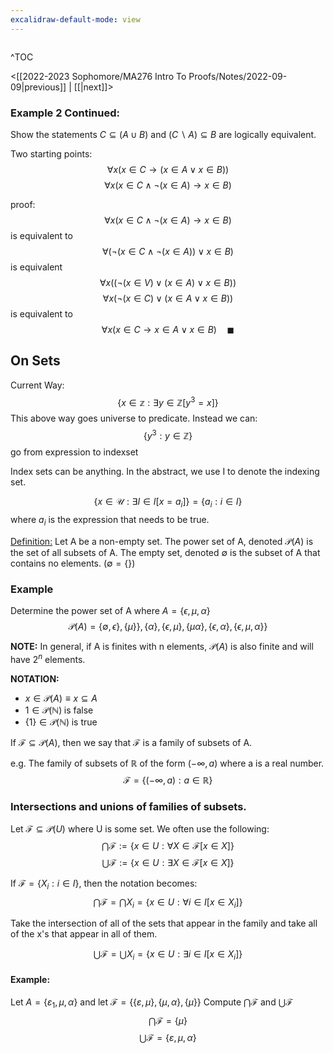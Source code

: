 ```yaml
---
excalidraw-default-mode: view
---
```



```toc

```

^TOC

<[[2022-2023 Sophomore/MA276 Intro To Proofs/Notes/2022-09-09|previous]] | [[|next]]>

### Example 2 Continued:
Show the statements $C \subseteq (A\cup B)$ and $(C\backslash A) \subseteq B$ are logically equivalent.

Two starting points:
$$\forall x (x\in C \to (x \in A \lor x \in B))$$
$$\forall x (x \in C \land \neg (x\in A) \to x \in B)$$

proof:
$$\forall x (x \in C \land \neg (x\in A) \to x \in B)$$
is equivalent to
$$\forall (\neg (x \in C \land \neg (x\in A))\lor x \in B)$$
is equivalent
$$\forall x ((\neg(x\in V)\lor(x\in A)\lor x \in B))$$
$$\forall x (\neg ( x\in C) \lor (x \in A \lor x \in B))$$
is equivalent to
$$\forall x ( x\in C \to x \in A \lor x \in B) \quad\blacksquare$$


## On Sets

Current Way:
$$\{ x \in \mathbb{z} : \exists y \in \mathbb{Z} [y^3=x]\}$$
This above way goes universe to predicate.
Instead we can:
$$\{y^3 : y\in\mathbb{Z}\}$$
go from expression to indexset

Index sets can be anything. In the abstract, we use I to denote the indexing set.

$$\{x \in \mathcal{U}:\exists I \in I [x=a_i]\} = \{a_i : i \in I\}$$
where $a_i$ is the expression that needs to be true.


<u>Definition:</u> Let A be a non-empty set. The power set of A, denoted $\mathcal{P}(A)$ is the set of all subsets of A. The empty set, denoted $\emptyset$ is the subset of A that contains no elements. $(\emptyset = \{\})$


### Example

Determine the power set of A where $A = \{\epsilon,\mu,\alpha\}$
$$\mathcal{P}(A) = \{\emptyset,\epsilon\},\{\mu\}\},\{\alpha\},\{\epsilon,\mu\},\{\mu\alpha\},\{\epsilon,\alpha\},\{\epsilon,\mu,\alpha\}\}$$


**NOTE:** In general, if A is finites with n elements, $\mathcal{P}(A)$ is also finite and will have $2^n$ elements.

**NOTATION:**
- $x \in \mathcal{P}(A) \equiv x \subseteq A$
- $1 \in \mathcal{P}(\mathbb{N}) \;\text{is false}$
- $\{1\} \in \mathcal{P}(\mathbb{N}) \;\text{is true}$


If $\mathcal{F} \subseteq \mathcal{P}(A)$, then we say that $\mathcal{F}$ is a family of subsets of A.

e.g. The family of subsets of $\mathbb{R}$ of the form $(-\infty,a)$ where a is a real number.
$$\mathcal{F} = \{(-\infty,a):a\in \mathbb{R}\}$$

### Intersections and unions of families of subsets.
Let $\mathcal{F} \subseteq \mathcal{P}(U)$ where U is some set. We often use the following:
$$\bigcap \mathcal{F}:= \{x \in U : \forall X \in \mathcal{F}[x\in X]\}$$
$$\bigcup\mathcal{F} := \{x \in U : \exists X \in \mathcal{F}[x\in X]\}$$

If $\mathcal{F} = \{X_i : i \in I\}$, then the notation becomes:
$$\bigcap\mathcal{F} = \bigcap X_i = \{x \in U : \forall i\in I [x\in X_i]\}$$

Take the intersection of all of the sets that appear in the family and take all of the x's that appear in all of them.

$$\bigcup \mathcal{F} = \bigcup X_i = \{x \in U: \exists i \in I [ x \in X_i]\}$$

#### Example:
Let $A = \{\varepsilon_1,\mu,\alpha\}$ and let $\mathcal{F} = \{\{\varepsilon,\mu\},\{\mu,\alpha\},\{\mu\}\}$
Compute $\bigcap\mathcal{F}$ and $\bigcup\mathcal{F}$
$$\bigcap\mathcal{F} = \{\mu\}$$
$$\bigcup\mathcal{F} = \{\varepsilon,\mu,\alpha\}$$





